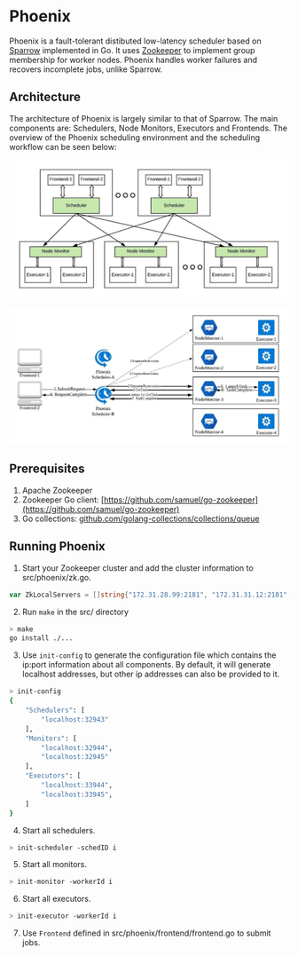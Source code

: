 # Phoenix

Phoenix is a fault-tolerant distibuted low-latency scheduler based on [Sparrow](https://cs.stanford.edu/~matei/papers/2013/sosp_sparrow.pdf) implemented in Go. It uses [Zookeeper](https://github.com/apache/zookeeper) to implement group membership for worker nodes. Phoenix handles worker failures and recovers incomplete jobs, unlike Sparrow.

## Architecture
The architecture of Phoenix is largely similar to that of Sparrow. The main components are: Schedulers, Node Monitors, Executors and Frontends. The overview of the Phoenix scheduling environment and the scheduling workflow can be seen below:

![alt text](doc/archi.jpeg)

![alt text](doc/rpc.jpeg)

## Prerequisites

1. Apache Zookeeper 
2. Zookeeper Go client: [https://github.com/samuel/go-zookeeper](https://github.com/samuel/go-zookeeper)
3. Go collections: [github.com/golang-collections/collections/queue](github.com/golang-collections/collections/queue)

## Running Phoenix

1. Start your Zookeeper cluster and add the cluster information to src/phoenix/zk.go.
```go
var ZkLocalServers = []string{"172.31.28.99:2181", "172.31.31.12:2181", "172.31.22.104:2181"}
```

2. Run `make` in the src/ directory
```bash
> make
go install ./...
```

3. Use `init-config` to generate the configuration file which contains the ip:port information about all components. By default, it will generate localhost addresses, but other ip addresses can also be provided to it.
```bash
> init-config
{
    "Schedulers": [
        "localhost:32943"
    ],
    "Monitors": [
        "localhost:32944",
        "localhost:32945"
    ],
    "Executors": [
        "localhost:33944",
        "localhost:33945",
    ]
}
```

4. Start all schedulers.
```bash
> init-scheduler -schedID i
```

5. Start all monitors.
```bash
> init-monitor -workerId i
```

6. Start all executors.
```bash
> init-executor -workerId i
```

7. Use `Frontend` defined in src/phoenix/frontend/frontend.go to submit jobs.

